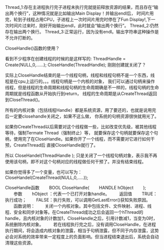Thread_1:存在主进程执行完子进程未执行完就提前释放资源的结果，而且存在“输出两个换行”，这种情况就是比如输出Main Display！并输出endl后，
时间片用完，轮到子线程占用CPU，子进程上一次时间片用完时停在了Fun Display!,下一次时间片过来时，刚好开始输出endl，此时就会“输出两个换行”。
Thread_2:仍然存在输出两个换行。
Thread_3:正常运行，因为没有endl。输出字符串这种操作是不允许打断的。





CloseHandle()函数的使用？

看到不少程序在创建线程的时候的是这样写的:
ThreadHandle = Create(NULL,0,......);
CloseHandle(ThreadHandle);
刚刚创建就关闭了？

实际上CloseHandle结束的是一个线程句柄，线程和线程句柄不是一个东西，线程是在cpu上运行的。。。线程句柄是一个内核的对象，
我们可以通过句柄来操作线程，但是线程的生命周期和线程句柄的生命周期确是不一样的，线程句柄的生命周期就是线程函数从开始执行到return，
线程的生命周期是从CreateThread返回到CloseThread()。


所有的内核对象（包括线程Handle）都是系统资源，用了要还的，也就是说用完后一定要closehandle关闭之，如果不这么做，
你系统的句柄资源很快就用光了。

如果你CreateThread以后需要对这个线程做一些，比如改变优先级，被其他线程等待，强制Termate Thread（强制终止）等，
就要保存这个句柄就要保存这个句柄，使用完了在CloseHandle。如果你开了一个线程，而不需要对它进行如何干预，CreateThread后
直接CloseHandle就行了。



所以
CloseHandel(ThreadHandle );
只是关闭了一个线程句柄对象，表示我不再使用该句柄，即不对这个句柄对应的线程做任何干预了。并没有结束线程。

如果你觉得多了一个变量，也可以写为：
CloseHandel(CreateThread(NULL,0,.....));

CloseHandle函数
　　BOOL CloseHandle(
　　HANDLE hObject
　　);
　　参数
　　hObject ：代表一个已打开对象handle。
　　返回值
　　TRUE：执行成功；
　　FALSE：执行失败，可以调用GetLastError()获知失败原因。
　　函数说明：
　　关闭一个内核对象。其中包括文件、文件映射、进程、线程、安全和同步对象等。在CreateThread成功之后会返回一个hThread的handle，且内核对象的计数加1，CloseHandle之后，引用计数减1，当变为0时，系统删除内核对象。
　　若在线程执行完之后，没有调用CloseHandle，在进程执行期间，将会造成内核对象的泄露，相当于句柄泄露，但不同于内存泄露，这势必会对系统的效率带来一定程度上的负面影响。但当进程结束退出后，系统会自动清理这些资源。